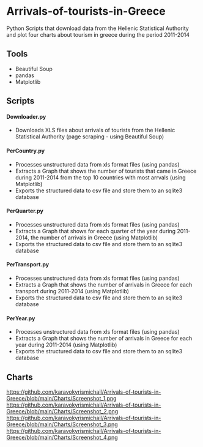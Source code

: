 # Arrivals-of-tourists-in-Greece

Python Scripts that download data from the Hellenic Statistical Authority and plot four charts about tourism in greece during the period 2011-2014

## Tools
- Beautiful Soup
- pandas
- Matplotlib

## Scripts

#### Downloader.py
- Downloads XLS files about arrivals of tourists from the Hellenic Statistical Authority (page scraping - using Beautiful Soup)


#### PerCountry.py
- Processes unstructured data from xls format files (using pandas)
- Extracts a Graph that shows the number of tourists that came in Greece during 2011-2014 from the top 10 countries with most arrvals (using Matplotlib)
- Exports the structured data to csv file and store them to an sqlite3 database

#### PerQuarter.py
- Processes unstructured data from xls format files (using pandas)
- Extracts a Graph that shows for each quarter of the year during 2011-2014, the number of arrivals in Greece (using Matplotlib)
- Exports the structured data to csv file and store them to an sqlite3 database

#### PerTransport.py
- Processes unstructured data from xls format files (using pandas)
- Extracts a Graph that shows the number of arrivals in Greece for each transport during 2011-2014 (using Matplotlib)
- Exports the structured data to csv file and store them to an sqlite3 database


#### PerYear.py
- Processes unstructured data from xls format files (using pandas)
- Extracts a Graph that shows the number of arrivals in Greece for each year during 2011-2014 (using Matplotlib)
- Exports the structured data to csv file and store them to an sqlite3 database


## Charts

https://github.com/karavokyrismichail/Arrivals-of-tourists-in-Greece/blob/main/Charts/Screenshot_1.png
https://github.com/karavokyrismichail/Arrivals-of-tourists-in-Greece/blob/main/Charts/Screenshot_2.png
https://github.com/karavokyrismichail/Arrivals-of-tourists-in-Greece/blob/main/Charts/Screenshot_3.png
https://github.com/karavokyrismichail/Arrivals-of-tourists-in-Greece/blob/main/Charts/Screenshot_4.png

